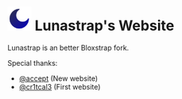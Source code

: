 # <img src="https://github.com/lunastraplabs/lunastrap/raw/main/Images/Bloxstrap.png" width="48"/> Lunastrap's Website

Lunastrap is an better Bloxstrap fork.

Special thanks:
- [@accept](https://discord.com/users/1298581029589618750) (New website)
- [@cr1tcal3](https://discord.com/users/1268695548097990823) (First website)
